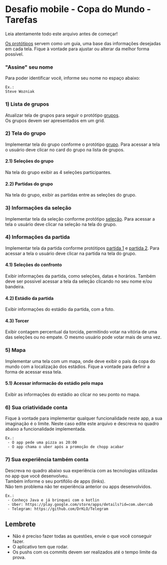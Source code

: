 # Desafio mobile - Copa do Mundo - Tarefas

Leia atentamente todo este arquivo antes de começar!

[Os protótipos](prototipo/README.md) servem como um guia, uma base das informações desejadas em cada tela. 
Fique à vontade para ajustar ou alterar da melhor forma possível.

### "Assine" seu nome
Para poder identificar você, informe seu nome no espaço abaixo:
```
Ex.:
Steve Wozniak
```

### 1) Lista de grupos

Atualizar tela de grupos para seguir o protótipo [grupos](prototipo/grupos.png).<br/>
Os grupos devem ser apresentados em um grid.

### 2) Tela do grupo

Implementar tela do grupo conforme o protótipo [grupo](prototipo/grupo.png). Para acessar a tela o usuário deve clicar no card do grupo na lista de grupos.

#### 2.1) Seleções do grupo

Na tela do grupo exibir as 4 seleções participantes.

#### 2.2) Partidas do grupo

Na tela do grupo, exibir as partidas entre as seleções do grupo.

### 3) Informações da seleção

Implementar tela da seleção conforme protótipo [seleção](prototipo/selecao.png). Para acessar a tela o usuário deve clicar na seleção na tela do grupo.

### 4) Informações da partida

Implementar tela da partida conforme protótipos [partida 1](prototipo/partida1.png) e [partida 2](prototipo/partida2.png). Para acessar a tela o usuário deve clicar na partida na tela do grupo.

#### 4.1) Seleções do confronto

Exibir informações da partida, como seleções, datas e horários. Também deve ser possivel acessar a tela da seleção clicando no seu nome e/ou bandeira.

#### 4.2) Estádio da partida

Exibir informações do estádio da partida, com a foto.

#### 4.3) Torcer

Exibir contagem percentual da torcida, permitindo votar na vitória de uma das seleções ou no empate. O mesmo usuário pode votar mais de uma vez.

### 5) Mapa

Implementar uma tela com um mapa, onde deve exibir o país da copa do mundo com a localização dos estádios. Fique a vontade para definir a forma de acessar essa tela.

#### 5.1) Acessar informacão do estádio pelo mapa

Exibir as informações do estádio ao clicar no seu ponto no mapa.

### 6) Sua criatividade conta

Fique à vontade para implementar qualquer funcionalidade neste app, a sua imaginação é o limite. Neste caso edite este arquivo e descreva no quadro abaixo a funcionalidade implementada.

```
Ex.:
 - O app pede uma pizza as 20:00
 - O app chama o uber após a promoção de chopp acabar
```

### 7) Sua experiência também conta

Descreva no quadro abaixo sua experiência com as tecnologias utilizadas no app que você desenvolveu.<br/>
Também informe o seu portifólio de apps (links).<br/>
Não tem problema não ter experiência anterior ou apps desenvolvidos.

```
Ex.:
 - Conheço Java e já brinquei com o kotlin 
 - Uber: https://play.google.com/store/apps/details?id=com.ubercab
 - Telegram: https://github.com/DrKLO/Telegram
```

## Lembrete

 - Não é preciso fazer todas as questões, envie o que você conseguir fazer.
 - O aplicativo tem que rodar.
 - Os pushs com os commits devem ser realizados até o tempo limite da prova.
